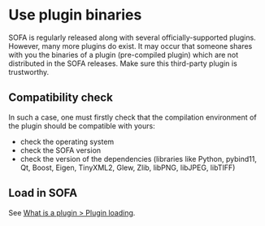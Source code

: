 # Use plugin binaries

SOFA is regularly released along with several officially-supported plugins. However, many more plugins do exist. It may occur that someone shares with you the binaries of a plugin (pre-compiled plugin) which are not distributed in the SOFA releases. Make sure this third-party plugin is trustworthy.

## Compatibility check

In such a case, one must firstly check that the compilation environment of the plugin should be compatible with yours:
- check the operating system
- check the SOFA version
- check the version of the dependencies (libraries like Python, pybind11, Qt, Boost, Eigen, TinyXML2, Glew, Zlib, libPNG, libJPEG, libTIFF)


## Load in SOFA

See [What is a plugin > Plugin loading](./../what-is-a-plugin/#plugin_loading).
